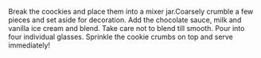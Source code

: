 Break the coockies and place them into a mixer jar.Coarsely crumble a few pieces and set aside for decoration.
Add the chocolate sauce, milk and vanilla ice cream and blend.
Take care not to blend till smooth.
Pour into four individual glasses.
Sprinkle the cookie crumbs on top and serve immediately!